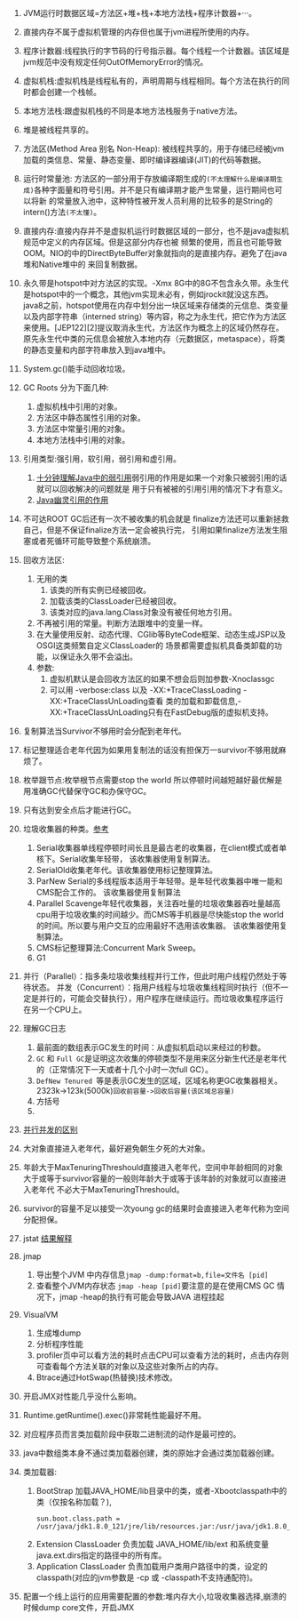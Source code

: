 1. JVM运行时数据区域=方法区+堆+栈+本地方法栈+程序计数器+···。  
1. 直接内存不属于虚拟机管理的内存但也属于jvm进程所使用的内存。     
1. 程序计数器:线程执行的字节码的行号指示器。每个线程一个计数器。该区域是jvm规范中没有规定任何OutOfMemoryError的情况。    
1. 虚拟机栈:虚拟机栈是线程私有的，声明周期与线程相同。每个方法在执行的同时都会创建一个栈帧。    
1. 本地方法栈:跟虚拟机栈的不同是本地方法栈服务于native方法。    
1. 堆是被线程共享的。    
1. 方法区(Method Area 别名 Non-Heap): 被线程共享的，用于存储已经被jvm加载的类信息、常量、静态变量、即时编译器编译(JIT)的代码等数据。      
1. 运行时常量池: 方法区的一部分用于存放编译期生成的`(不太理解什么是编译期生成)`各种字面量和符号引用。并不是只有编译期才能产生常量，运行期间也可以将新
的常量放入池中，这种特性被开发人员利用的比较多的是String的intern()方法`(不太懂)`。
1. 直接内存:直接内存并不是虚拟机运行时数据区域的一部分，也不是java虚拟机规范中定义的内存区域。但是这部分内存也被
频繁的使用，而且也可能导致OOM。NIO的中的DirectByteBuffer对象就指向的是直接内存。避免了在java堆和Native堆中的
来回复制数据。     
1. 永久带是hotspot中对方法区的实现。-Xmx 8G中的8G不包含永久带。永生代是hotspot中的一个概念，其他jvm实现未必有，例如jrockit就没这东西。java8之前，hotspot使用在内存中划分出一块区域来存储类的元信息、类变量以及内部字符串（interned string）等内容，称之为永生代，把它作为方法区来使用。[JEP122][2]提议取消永生代，方法区作为概念上的区域仍然存在。原先永生代中类的元信息会被放入本地内存（元数据区，metaspace），将类的静态变量和内部字符串放入到java堆中。     
1. System.gc()能手动回收垃圾。    
1. GC Roots 分为下面几种:
    1. 虚拟机栈中引用的对象。   
    1. 方法区中静态属性引用的对象。   
    1. 方法区中常量引用的对象。   
    1. 本地方法栈中引用的对象。   
1. 引用类型:强引用，软引用，弱引用和虚引用。   
    1. [十分钟理解Java中的弱引用](https://www.jianshu.com/p/a7aaaf1bd7be)弱引用的作用是如果一个对象只被弱引用的话就可以回收解决的问题就是
    用于只有被被的引用引用的情况下才有意义。     
    1. [Java幽灵引用的作用](https://blog.csdn.net/imzoer/article/details/8044900)     
1. 不可达ROOT GC后还有一次不被收集的机会就是 finalize方法还可以重新拯救自己，但是不保证finalize方法一定会被执行完，
引用如果finalize方法发生阻塞或者死循环可能导致整个系统崩溃。    
1. 回收方法区:     
    1. 无用的类    
        1. 该类的所有实例已经被回收。   
        1. 加载该类的ClassLoader已经被回收。    
        1. 该类对应的java.lang.Class对象没有被任何地方引用。    
    1. 不再被引用的常量。判断方法跟堆中的变量一样。    
    1. 在大量使用反射、动态代理、CGlib等ByteCode框架、动态生成JSP以及OSGI这类频繁自定义ClassLoader的
    场景都需要虚拟机具备类卸载的功能，以保证永久带不会溢出。    
    1. 参数:
        1. 虚拟机默认是会回收方法区的如果不想会后则加参数-Xnoclassgc
        1. 可以用 -verbose:class 以及 -XX:+TraceClassLoading -XX:+TraceClassUnLoading查看
        类的加载和卸载信息,-XX:+TraceClassUnLoading只有在FastDebug版的虚拟机支持。    
1. 复制算法当Survivor不够用时会分配到老年代。    
1. 标记整理适合老年代因为如果用复制法的话没有担保万一survivor不够用就麻烦了。   
1. 枚举跟节点:枚举根节点需要stop the world 所以停顿时间越短越好最优解是用准确GC代替保守GC和办保守GC。    
1. 只有达到安全点后才能进行GC。    
1. 垃圾收集器的种类。[参考](https://crowhawk.github.io/2017/08/15/jvm_3/)      
    1. Serial收集器单线程停顿时间长且是最古老的收集器，在client模式或者单核下。Serial收集年轻带，    该收集器使用复制算法。   
    1. SerialOld收集老年代。该收集器使用标记整理算法。    
    1. ParNew  Serial的多线程版本适用于年轻带。是年轻代收集器中唯一能和CMS配合工作的。     该收集器使用复制算法             
    1. Parallel Scavenge年轻代收集器，关注吞吐量的垃圾收集器吞吐量越高cpu用于垃圾收集的时间越少。而CMS等手机器是尽快能stop the world的时间。所以要与用户交互的应用最好不选用该收集器。    该收集器使用复制算法。     
    1. CMS标记整理算法:Concurrent Mark Sweep。     
    1. G1
1. 并行（Parallel）：指多条垃圾收集线程并行工作，但此时用户线程仍然处于等待状态。
并发（Concurrent）：指用户线程与垃圾收集线程同时执行（但不一定是并行的，可能会交替执行），用户程序在继续运行。而垃圾收集程序运行在另一个CPU上。     
1. 理解GC日志    
    1. 最前面的数组表示GC发生的时间：从虚拟机启动以来经过的秒数。    
    1. `GC` 和 `Full GC`是证明这次收集的停顿类型不是用来区分新生代还是老年代的（正常情况下一天或者十几个小时一次full GC）。    
    1. `DefNew Tenured `等是表示GC发生的区域，区域名称更GC收集器相关。 2323k->123k(5000k)`回收前容量->回收后容量(该区域总容量)`    
    1. 方括号    
    1. 
1. [并行并发的区别](https://www.zhihu.com/question/33515481)          
1. 大对象直接进入老年代，最好避免朝生夕死的大对象。     
1. 年龄大于MaxTenuringThreshould直接进入老年代，空间中年龄相同的对象大于或等于survivor容量的一般则年龄大于或等于该年龄的对象就可以直接进入老年代
不必大于MaxTenuringThreshould。     
1. survivor的容量不足以接受一次young gc的结果时会直接进入老年代称为空间分配担保。    
1. jstat [结果解释](https://blog.csdn.net/maosijunzi/article/details/46049117)      
1. jmap    
    1. 导出整个JVM 中内存信息`jmap -dump:format=b,file=文件名 [pid]`       
    1. 查看整个JVM内存状态 `jmap -heap [pid]`要注意的是在使用CMS GC 情况下，jmap -heap的执行有可能会导致JAVA 进程挂起      
1. VisualVM   
    1. 生成堆dump     
    1. 分析程序性能     
    1. profiler页中可以看方法的耗时点击CPU可以查看方法的耗时，点击内存则可查看每个方法关联的对象以及这些对象所占的内存。     
    1. Btrace通过HotSwap(热替换)技术修改。     
1. 开启JMX对性能几乎没什么影响。    
1. Runtime.getRuntime().exec()非常耗性能最好不用。    
1. 对应程序员而言类加载阶段中获取二进制流的动作是最可控的。     
1. java中数组类本身不通过类加载器创建，类的原始才会通过类加载器创建。     
1. 类加载器:        
    1. BootStrap 加载JAVA_HOME/lib目录中的类，或者-Xbootclasspath中的类（仅按名称加载？),
        ```
        sun.boot.class.path = /usr/java/jdk1.8.0_121/jre/lib/resources.jar:/usr/java/jdk1.8.0_121/jre/lib/rt.jar:/usr/java/jdk1.8.0_121/jre/lib/sunrsasign.jar:/usr/java/jdk1.8.0_121/jre/lib/jsse.jar:/usr/java/jdk1.8.0_121/jre/lib/jce.jar:/usr/java/jdk1.8.0_121/jre/lib/charsets.jar:/usr/java/jdk1.8.0_121/jre/lib/jfr.jar:/usr/java/jdk1.8.0_121/jre/classes
        ```
    1. Extension ClassLoader 负责加载 JAVA_HOME/lib/ext 和系统变量java.ext.dirs指定的路径中的所有库。    
    1. Application ClassLoader 负责加载用户类用户路径中的类，设定的classpath(对应的jvm参数是 -cp 或 -classpath不支持通配符)。      
    


1. 配置一个线上运行的应用需要配置的参数:堆内存大小,垃圾收集器选择,崩溃的时候dump core文件，开启JMX



            
